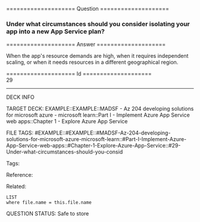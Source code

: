 ==================== Question ====================  

### Under what circumstances should you consider isolating your app into a new App Service plan?  

==================== Answer ====================  

When the app's resource demands are high, when it requires independent scaling, or when it needs resources in a different geographical region.

==================== Id ====================  
29

---

DECK INFO

TARGET DECK: EXAMPLE::EXAMPLE::MADSF - Az 204 developing solutions for microsoft azure - microsoft learn::Part I - Implement Azure App Service web apps::Chapter 1 - Explore Azure App Service

FILE TAGS: #EXAMPLE::#EXAMPLE::#MADSF-Az-204-developing-solutions-for-microsoft-azure-microsoft-learn::#Part-I-Implement-Azure-App-Service-web-apps::#Chapter-1-Explore-Azure-App-Service::#29-Under-what-circumstances-should-you-consid

Tags:

Reference:

Related:

```dataview
LIST
where file.name = this.file.name
```

QUESTION STATUS: Safe to store
